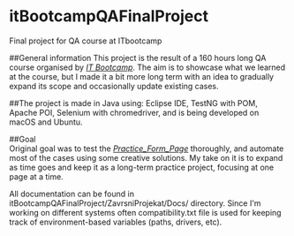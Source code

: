 # itBootcampQAFinalProject
Final project for QA course at ITbootcamp

##General information
This project is the result of a 160 hours long QA course organised by [_IT Bootcamp_](https://itbootcamp.rs/course/testiranje-softvera-qa/).
The aim is to showcase what we learned at the course, but I made it a bit more long term with an idea to gradually expand its scope and occasionally update existing cases.

##The project is made in Java using:
  Eclipse IDE,
  TestNG with POM,
  Apache POI,
  Selenium with chromedriver,
  and is being developed on macOS and Ubuntu.
  
##Goal  
Original goal was to test the [_Practice_Form_Page_](https://demoqa.com/automation-practice-form) thoroughly, and automate most of the cases using some creative solutions. 
My take on it is to expand as time goes and keep it as a long-term practice project, focusing at one page at a time.
 
All documentation can be found in itBootcampQAFinalProject/ZavrsniProjekat/Docs/ directory.
Since I'm working on different systems often compatibility.txt file is used for keeping track of environment-based variables (paths, drivers, etc).
